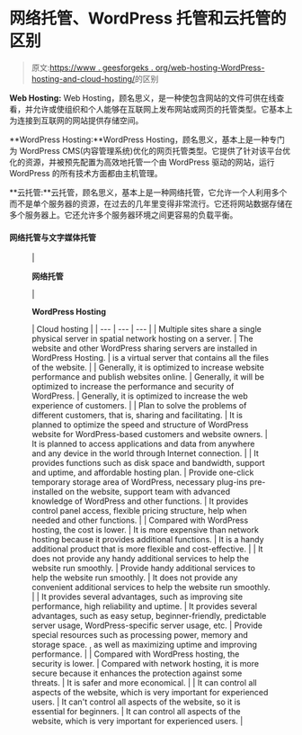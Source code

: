 # 网络托管、WordPress 托管和云托管的区别

> 原文:[https://www . geesforgeks . org/web-hosting-WordPress-hosting-and-cloud-hosting/](https://www.geeksforgeeks.org/difference-between-web-hosting-wordpress-hosting-and-cloud-hosting/)的区别

**Web Hosting:** Web Hosting，顾名思义，是一种使包含网站的文件可供在线查看，并允许或使组织和个人能够在互联网上发布网站或网页的托管类型。它基本上为连接到互联网的网站提供存储空间。

**WordPress Hosting:**WordPress Hosting，顾名思义，基本上是一种专门为 WordPress CMS(内容管理系统)优化的网页托管类型。它提供了针对该平台优化的资源，并被预先配置为高效地托管一个由 WordPress 驱动的网站，运行 WordPress 的所有技术方面都由主机管理。

**云托管:**云托管，顾名思义，基本上是一种网络托管，它允许一个人利用多个而不是单个服务器的资源，在过去的几年里变得非常流行。它还将网站数据存储在多个服务器上。它还允许多个服务器环境之间更容易的负载平衡。

#### 网络托管与文字媒体托管

<figure class="table">

| 

**网络托管**

 | 

**WordPress Hosting**

 | Cloud hosting |
| --- | --- | --- |
| Multiple sites share a single physical server in spatial network hosting on a server. | The website and other WordPress sharing servers are installed in WordPress Hosting. | is a virtual server that contains all the files of the website. |
| Generally, it is optimized to increase website performance and publish websites online. | Generally, it will be optimized to increase the performance and security of WordPress. | Generally, it is optimized to increase the web experience of customers. |
| Plan to solve the problems of different customers, that is, sharing and facilitating. | It is planned to optimize the speed and structure of WordPress website for WordPress-based customers and website owners. | It is planned to access applications and data from anywhere and any device in the world through Internet connection. |
| It provides functions such as disk space and bandwidth, support and uptime, and affordable hosting plan. | Provide one-click temporary storage area of WordPress, necessary plug-ins pre-installed on the website, support team with advanced knowledge of WordPress and other functions. | It provides control panel access, flexible pricing structure, help when needed and other functions. |
| Compared with WordPress hosting, the cost is lower. | It is more expensive than network hosting because it provides additional functions. | It is a handy additional product that is more flexible and cost-effective. |
| It does not provide any handy additional services to help the website run smoothly. | Provide handy additional services to help the website run smoothly. | It does not provide any convenient additional services to help the website run smoothly. |
| It provides several advantages, such as improving site performance, high reliability and uptime. | It provides several advantages, such as easy setup, beginner-friendly, predictable server usage, WordPress-specific server usage, etc. | Provide special resources such as processing power, memory and storage space. , as well as maximizing uptime and improving performance. |
| Compared with WordPress hosting, the security is lower. | Compared with network hosting, it is more secure because it enhances the protection against some threats. | It is safer and more economical. |
| It can control all aspects of the website, which is very important for experienced users. | It can't control all aspects of the website, so it is essential for beginners. | It can control all aspects of the website, which is very important for experienced users. |

</figure>